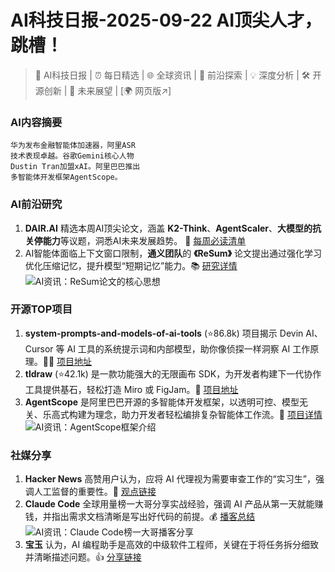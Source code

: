 
# AI科技日报-2025-09-22 AI顶尖人才，跳槽！
> 🤖 AI科技日报 | ⏰ 每日精选 | 🌐 全球资讯 | 🔬 前沿探索 | 💡 深度分析 | 🛠️ 开源创新 | 🚀 未来展望 | [🌍 网页版↗️]
### **AI内容摘要**
```
华为发布金融智能体加速器，阿里ASR
技术表现卓越。谷歌Gemini核心人物
Dustin Tran加盟xAI。阿里巴巴推出
多智能体开发框架AgentScope。
```
### AI前沿研究
1.  **DAIR.AI** 精选本周AI顶尖论文，涵盖 **K2-Think**、**AgentScaler**、**大模型的抗关停能力**等议题，洞悉AI未来发展趋势。 🚀 [每周必读清单](https://x.com/omarsar0/status/1969782502064857500)
2.  AI智能体面临上下文窗口限制，**通义团队**的 **《ReSum》** 论文提出通过强化学习优化压缩记忆，提升模型“短期记忆”能力。📚 [研究详情](https://x.com/dotey/status/1969435229459828973)
<br/>![AI资讯：ReSum论文的核心思想](https://source.hubtoday.app/images/2025/09/news_01k5phr3r0e019x4yn3th42vjj.avif)
### 开源TOP项目
1.  **system-prompts-and-models-of-ai-tools** (⭐86.8k) 项目揭示 Devin AI、Cursor 等 AI 工具的系统提示词和内部模型，助你像侦探一样洞察 AI 工作原理。🕵️‍♂️ [项目地址](https://github.com/x1xhlol/system-prompts-and-models-of-ai-tools)
2.  **tldraw** (⭐42.1k) 是一款功能强大的无限画布 SDK，为开发者构建下一代协作工具提供基石，轻松打造 Miro 或 FigJam。🎨 [项目地址](https://github.com/tldraw/tldraw)
3.  **AgentScope** 是阿里巴巴开源的多智能体开发框架，以透明可控、模型无关、乐高式构建为理念，助力开发者轻松编排复杂智能体工作流。🤖 [项目详情](https://x.com/Gorden_Sun/status/1969769063539966223)
<br/>![AI资讯：AgentScope框架介绍](https://source.hubtoday.app/images/2025/09/news_01k5phrd70es98dmtgc5hj5d7b.avif)
### 社媒分享
1.  **Hacker News** 高赞用户认为，应将 AI 代理视为需要审查工作的“实习生”，强调人工监督的重要性。🤔 [观点链接](https://readhacker.news/s/6C2wB)
2.  **Claude Code** 全球用量榜一大哥分享实战经验，强调 AI 产品从第一天就能赚钱，并指出需求文档清晰是写出好代码的前提。💰 [播客总结](https://x.com/oran_ge/status/1969705065264169015)
<br/>![AI资讯：Claude Code榜一大哥播客分享](https://source.hubtoday.app/images/2025/09/news_01k5phrja6ekds274s00axbn0w.avif)
3.  **宝玉** 认为，AI 编程助手是高效的中级软件工程师，关键在于将任务拆分细致并清晰描述问题。👍 [分享链接](https://x.com/dotey/status/1969524581510599117)